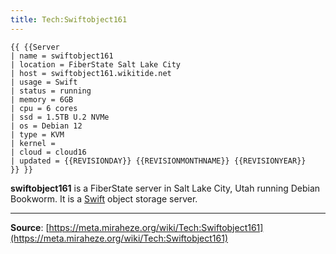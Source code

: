 ```yaml
---
title: Tech:Swiftobject161
---
```


```
{{ {{Server
| name = swiftobject161
| location = FiberState Salt Lake City
| host = swiftobject161.wikitide.net
| usage = Swift
| status = running
| memory = 6GB
| cpu = 6 cores
| ssd = 1.5TB U.2 NVMe
| os = Debian 12
| type = KVM
| kernel =
| cloud = cloud16
| updated = {{REVISIONDAY}} {{REVISIONMONTHNAME}} {{REVISIONYEAR}}
}} }}
```

**swiftobject161** is a FiberState server in Salt Lake City, Utah running Debian Bookworm. It is a [Swift](https://meta.miraheze.org/wiki/Tech:Swift) object storage server.

----
**Source**: [https://meta.miraheze.org/wiki/Tech:Swiftobject161](https://meta.miraheze.org/wiki/Tech:Swiftobject161)